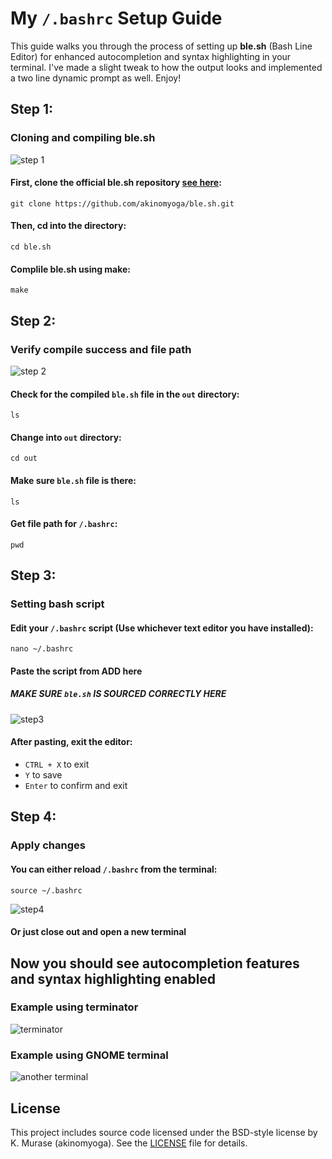 # My `/.bashrc` Setup Guide

This guide walks you through the process of setting up **ble.sh** (Bash Line Editor) for enhanced autocompletion and syntax highlighting in your terminal.
I've made a slight tweak to how the output looks and implemented a two line dynamic prompt as well. Enjoy!

## Step 1:
### Cloning and compiling ble.sh

![step 1](https://github.com/user-attachments/assets/7f16375e-bd8d-41f9-aeb9-f69759a770a5)

#### First, clone the official ble.sh repository [see here](https://github.com/akinomyoga/ble.sh):
```
git clone https://github.com/akinomyoga/ble.sh.git
```

#### Then, cd into the directory:
```
cd ble.sh
```
#### Complile ble.sh using make:
```
make
```

## Step 2:
### Verify compile success and file path

![step 2](https://github.com/user-attachments/assets/c8ee1a38-6a6e-4779-b774-bc2543180a01)

#### Check for the compiled `ble.sh` file in the `out` directory:
```
ls
```
#### Change into `out` directory:
```
cd out
```
#### Make sure `ble.sh` file is there:
```
ls
```
#### Get file path for `/.bashrc`:
```
pwd
```
## Step 3:
### Setting bash script

#### Edit your `/.bashrc` script (Use whichever text editor you have installed):
```
nano ~/.bashrc
```
#### Paste the script from ADD here
##### MAKE SURE `ble.sh` IS SOURCED CORRECTLY HERE
![step3](https://github.com/user-attachments/assets/f0a936b1-08d5-436d-aefb-fdcbddf93ece)

#### After pasting, exit the editor:
- `CTRL + X` to exit
- `Y` to save
- `Enter` to confirm and exit

## Step 4:
### Apply changes

#### You can either reload `/.bashrc` from the terminal:
```
source ~/.bashrc
```
![step4](https://github.com/user-attachments/assets/7002f586-ec5d-49de-8ce6-ee94fea12153)

#### Or just close out and open a new terminal 

## Now you should see autocompletion features and syntax highlighting enabled

### Example using terminator
![terminator](https://github.com/user-attachments/assets/61f2b007-6e62-4fef-b33a-f35797018814)

### Example using GNOME terminal
![another terminal](https://github.com/user-attachments/assets/76ab7b3c-b31a-4673-96fb-fa1859d3b9e4)

## License
This project includes source code licensed under the BSD-style license by K. Murase (akinomyoga). See the [LICENSE](./LICENSE) file for details.
















